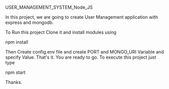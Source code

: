USER_MANAGEMENT_SYSTEM_Node_JS

In this project, we are going to create User Management application with express and mongodb.

To Run this project Clone it and install modules using

npm install

Then Create config.env file and create PORT and MONGO_URI Variable and specify Value. That's it. You are ready to go. To execute this project just type


npm start

Thanks.
